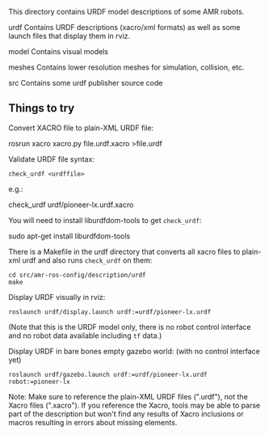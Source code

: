 
This directory contains URDF model descriptions of some AMR robots.

urdf    Contains URDF descriptions (xacro/xml formats) as well as some launch
        files that display them in rviz.

model   Contains visual models

meshes  Contains lower resolution meshes for simulation, collision, etc.

src     Contains some urdf publisher source code


Things to try
-------------

Convert XACRO file to plain-XML URDF file:

  rosrun xacro xacro.py file.urdf.xacro >file.urdf

Validate URDF file syntax:

    check_urdf <urdffile>

e.g.:

  check_urdf urdf/pioneer-lx.urdf.xacro

You will need to install liburdfdom-tools to get `check_urdf`:
  
  sudo apt-get install liburdfdom-tools

There is a Makefile in the urdf directory that converts all xacro files
to plain-xml urdf and also runs `check_urdf` on them:

    cd src/amr-ros-config/description/urdf
    make

Display URDF visually in rviz:

    roslaunch urdf/display.launch urdf:=urdf/pioneer-lx.urdf

(Note that this is the URDF model only, there is no robot control
interface and no robot data available including `tf` data.)

Display URDF in bare bones empty gazebo world: (with no control interface yet)

    roslaunch urdf/gazebo.launch urdf:=urdf/pioneer-lx.urdf robot:=pioneer-lx

Note: Make sure to reference the plain-XML URDF files (".urdf"), not the Xacro
files (".xacro").  If you reference the Xacro, tools may be able to parse 
part of the description but won't find any results of Xacro inclusions or macros
resulting in errors about missing elements.

